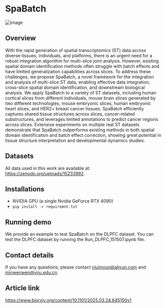 # SpaBatch
![image](https://github.com/wenwenmin/SpaBatch/blob/main/F1.jpg)

## Overview
With the rapid generation of spatial transcriptomics (ST) data across diverse tissues, individuals, and platforms, there is an urgent need for a robust integration algorithm for multi-slice joint analysis. However, existing spatial domain identification methods often struggle with batch effects and have limited generalization capabilities across slices. To address these challenges, we propose SpaBatch, a novel framework for the integration and analysis of multi-slice ST data, enabling effective data integration, cross-slice spatial domain identification, and downstream biological analysis. We apply SpaBatch to a variety of ST datasets, including human cortical slices from different individuals, mouse brain slices generated by two different technologies, mouse embryonic slices, human embryonic heart slices, and HER2+ breast cancer tissues. SpaBatch efficiently captures shared tissue structures across slices, cancer-related substructures, and leverages limited annotations to predict cancer regions across slices. Extensive experiments on multiple real ST datasets demonstrate that SpaBatch outperforms existing methods in both spatial domain identification and batch effect correction, showing great potential in tissue structure interpretation and developmental dynamics studies.

## Datasets
All data used in this work are available at: https://zenodo.org/uploads/15233992.

## Installations
- NVIDIA GPU (a single Nvidia GeForce RTX 4090)
- `pip install -r requiremnt.txt`
  
## Running demo
We provide an example to test SpaBatch on the DLPFC dataset. You can test the DLPFC dataset by running the Run_DLPFC_151507.ipynb file.

## Contact details
If you have any questions, please contact niujinyun@aliyun.com and minwenwen@ynu.edu.cn.

## Article link
https://www.biorxiv.org/content/10.1101/2025.03.24.645150v1

